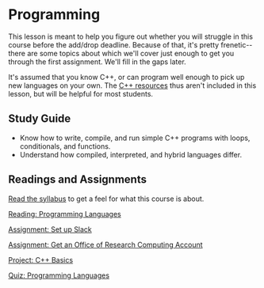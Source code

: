 ---
---

# Programming

This lesson is meant to help you figure out whether you will struggle in this course before the add/drop deadline. Because of that, it's pretty frenetic--there are some topics about which we'll cover just enough to get you through the first assignment. We'll fill in the gaps later.

It's assumed that you know C++, or can program well enough to pick up new languages on your own. The [C++ resources](../resources.md#c) thus aren't included in this lesson, but will be helpful for most students.

## Study Guide

- Know how to write, compile, and run simple C++ programs with loops, conditionals, and functions.
- Understand how compiled, interpreted, and hybrid languages differ.

## Readings and Assignments

[Read the syllabus](../syllabus.md) to get a feel for what this course is about.

[Reading: Programming Languages](../readings/programming-languages.md)

[Assignment: Set up Slack](../assignments/slack.md)

[Assignment: Get an Office of Research Computing Account](../assignments/get-account.md)

[Project: C++ Basics](../project/phase1.md)

[Quiz: Programming Languages](https://byu.instructure.com/courses/21221/quizzes)
